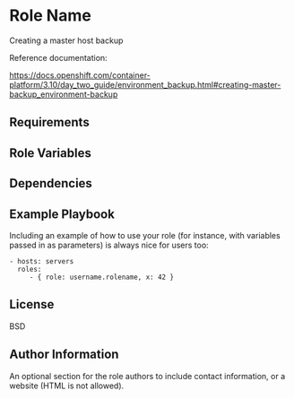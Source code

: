 Role Name
=========

Creating a master host backup

Reference documentation:

https://docs.openshift.com/container-platform/3.10/day_two_guide/environment_backup.html#creating-master-backup_environment-backup


Requirements
------------


Role Variables
--------------


Dependencies
------------


Example Playbook
----------------

Including an example of how to use your role (for instance, with variables passed in as parameters) is always nice for users too:

    - hosts: servers
      roles:
         - { role: username.rolename, x: 42 }

License
-------

BSD

Author Information
------------------

An optional section for the role authors to include contact information, or a website (HTML is not allowed).

